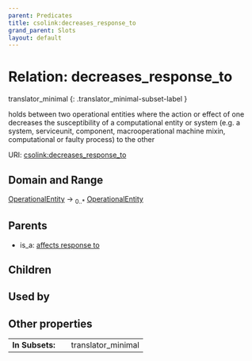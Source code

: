 ```yaml
---
parent: Predicates
title: csolink:decreases_response_to
grand_parent: Slots
layout: default
---
```


# Relation: decreases_response_to

translator_minimal
{: .translator_minimal-subset-label }


holds between two operational entities where the action or effect of one decreases the susceptibility of a computational entity or system (e.g. a system, serviceunit, component, macrooperational machine mixin, computational or faulty process) to the other

URI: [csolink:decreases_response_to](https://w3id.org/csolink/vocab/decreases_response_to)

## Domain and Range

[OperationalEntity](OperationalEntity.md) ->  <sub>0..*</sub> [OperationalEntity](OperationalEntity.md)

## Parents

 *  is_a: [affects response to](affects_response_to.md)

## Children


## Used by


## Other properties

|  |  |  |
| --- | --- | --- |
| **In Subsets:** | | translator_minimal |

